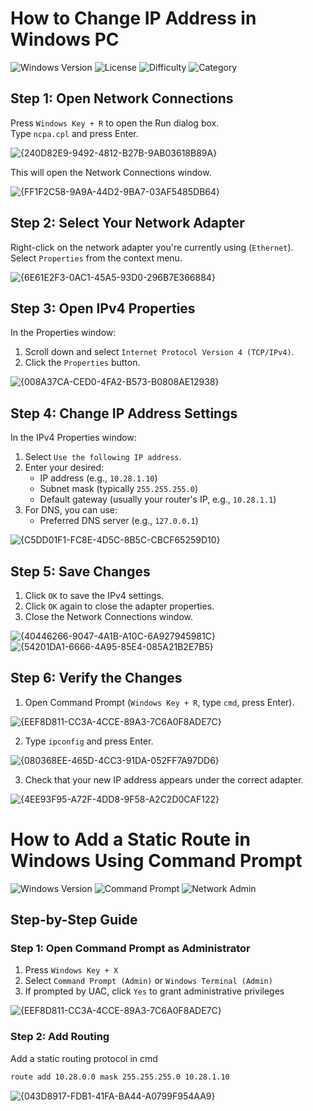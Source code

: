 # How to Change IP Address in Windows PC  

![Windows Version](https://img.shields.io/badge/Windows-10%20%7C%2011-blue?logo=windows)  ![License](https://img.shields.io/badge/License-MIT-green)  ![Difficulty](https://img.shields.io/badge/Difficulty-Beginner-yellow)  ![Category](https://img.shields.io/badge/Category-Networking-orange)  

## Step 1: Open Network Connections
Press `Windows Key + R` to open the Run dialog box.  
Type `ncpa.cpl` and press Enter.  

![{240D82E9-9492-4812-B27B-9AB03618B89A}](https://github.com/user-attachments/assets/5e38aa9e-2d65-40d5-b82e-464bac0c0865)

This will open the Network Connections window.

![{FF1F2C58-9A9A-44D2-9BA7-03AF5485DB64}](https://github.com/user-attachments/assets/9fe93472-746e-4e57-9bac-ef733c7de9cc)

## Step 2: Select Your Network Adapter
Right-click on the network adapter you're currently using (`Ethernet`).  
Select `Properties` from the context menu.

![{6E61E2F3-0AC1-45A5-93D0-296B7E366884}](https://github.com/user-attachments/assets/9887ed45-89f9-4397-8ef0-f1c93e2595a5)

## Step 3: Open IPv4 Properties
In the Properties window:  
1. Scroll down and select `Internet Protocol Version 4 (TCP/IPv4)`.  
2. Click the `Properties` button.

![{008A37CA-CED0-4FA2-B573-B0808AE12938}](https://github.com/user-attachments/assets/b7762398-fee8-4d66-bc0d-8514e0c0f7bc)

## Step 4: Change IP Address Settings
In the IPv4 Properties window:  
1. Select `Use the following IP address`.  
2. Enter your desired:
   - IP address (e.g., `10.28.1.10`)
   - Subnet mask (typically `255.255.255.0`)
   - Default gateway (usually your router's IP, e.g., `10.28.1.1`)
3. For DNS, you can use:
   - Preferred DNS server (e.g., `127.0.0.1`)
  
![{C5DD01F1-FC8E-4D5C-8B5C-CBCF65259D10}](https://github.com/user-attachments/assets/3f8b063f-33d7-4076-b6a1-05900ae95e14)

## Step 5: Save Changes
1. Click `OK` to save the IPv4 settings.  
2. Click `OK` again to close the adapter properties.  
3. Close the Network Connections window.

![{40446266-9047-4A1B-A10C-6A927945981C}](https://github.com/user-attachments/assets/6de36bd7-eb5c-4b4f-b78a-f844c2370c71) ![{54201DA1-6666-4A95-85E4-085A21B2E7B5}](https://github.com/user-attachments/assets/e45f1ecf-95f0-49a8-bf91-62e14c4b7c56)

## Step 6: Verify the Changes
1. Open Command Prompt (`Windows Key + R`, type `cmd`, press Enter).

![{EEF8D811-CC3A-4CCE-89A3-7C6A0F8ADE7C}](https://github.com/user-attachments/assets/47037dc6-7996-4562-bc25-030d1815f280)

2. Type `ipconfig` and press Enter.

![{080368EE-465D-4CC3-91DA-052FF7A97DD6}](https://github.com/user-attachments/assets/c1a8e5a8-fce6-4be5-85f6-8498cf297e40)


3. Check that your new IP address appears under the correct adapter.

![{4EE93F95-A72F-4DD8-9F58-A2C2D0CAF122}](https://github.com/user-attachments/assets/0db6b900-dfcf-4d32-a214-04c72670666a)


# How to Add a Static Route in Windows Using Command Prompt

![Windows Version](https://img.shields.io/badge/Windows-10%20%7C%2011-blue?logo=windows)  ![Command Prompt](https://img.shields.io/badge/Tool-Command%20Prompt-lightgrey)  ![Network Admin](https://img.shields.io/badge/Level-Advanced-red)  

## Step-by-Step Guide

### Step 1: Open Command Prompt as Administrator
1. Press `Windows Key + X`
2. Select `Command Prompt (Admin)` or `Windows Terminal (Admin)`
3. If prompted by UAC, click `Yes` to grant administrative privileges

![{EEF8D811-CC3A-4CCE-89A3-7C6A0F8ADE7C}](https://github.com/user-attachments/assets/47037dc6-7996-4562-bc25-030d1815f280)

### Step 2: Add Routing 
Add a static routing protocol in cmd
```cmd
route add 10.28.0.0 mask 255.255.255.0 10.28.1.10
```

![{043D8917-FDB1-41FA-BA44-A0799F954AA9}](https://github.com/user-attachments/assets/a3309d79-47b6-4b07-8612-a5b42441aaa8)
